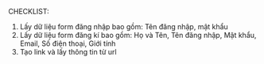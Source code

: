 CHECKLIST:
1. Lấy dữ liệu form đăng nhập bao gồm: Tên đăng nhập, mật khẩu
2. Lấy dữ liệu form đăng kí bao gồm: Họ và Tên, Tên đăng nhập, Mật khẩu, Email, Số điện thoại, Giới tính
3. Tạo link và lấy thông tin từ url